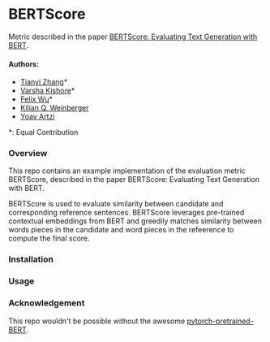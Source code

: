 # BERTScore
Metric described in the paper [BERTScore: Evaluating Text Generation with BERT](https://arxiv.org).

#### Authors:
* [Tianyi Zhang](https://scholar.google.com/citations?user=OI0HSa0AAAAJ&hl=en)*
* [Varsha Kishore]()*
* [Felix Wu](https://scholar.google.com.tw/citations?user=sNL8SSoAAAAJ&hl=en)*
* [Kilian Q. Weinberger](http://kilian.cs.cornell.edu/index.html)
* [Yoav Artzi](https://yoavartzi.com/)

*: Equal Contribution

### Overview
This repo contains an example implementation of the evaluation metric BERTScore, described in the paper BERTScore: Evaluating Text Generation with BERT.

BERTScore is used to evaluate similarity between candidate and corresponding reference sentences. BERTScore leverages pre-trained contextual embeddings from BERT and greedily matches similarity between words pieces in the candidate and word pieces in the refeerence to compute the final score.

### Installation


### Usage


### Acknowledgement
This repo wouldn't be possible without the awesome [pytorch-pretrained-BERT](https://github.com/huggingface/pytorch-pretrained-BERT).
